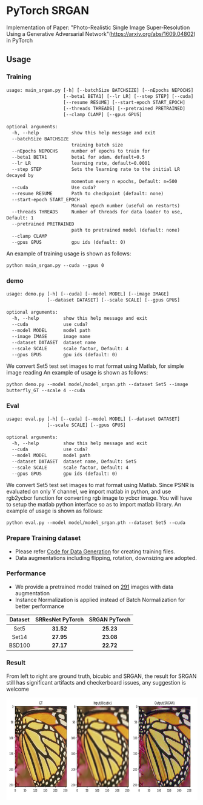 # PyTorch SRGAN
Implementation of Paper: "Photo-Realistic Single Image Super-Resolution Using a Generative Adversarial Network"(https://arxiv.org/abs/1609.04802) in PyTorch

## Usage
### Training
```
usage: main_srgan.py [-h] [--batchSize BATCHSIZE] [--nEpochs NEPOCHS]
                     [--beta1 BETA1] [--lr LR] [--step STEP] [--cuda]
                     [--resume RESUME] [--start-epoch START_EPOCH]
                     [--threads THREADS] [--pretrained PRETRAINED]
                     [--clamp CLAMP] [--gpus GPUS]

optional arguments:
  -h, --help            show this help message and exit
  --batchSize BATCHSIZE
                        training batch size
  --nEpochs NEPOCHS     number of epochs to train for
  --beta1 BETA1         beta1 for adam. default=0.5
  --lr LR               learning rate, default=0.0001
  --step STEP           Sets the learning rate to the initial LR decayed by
                        momentum every n epochs, Default: n=500
  --cuda                Use cuda?
  --resume RESUME       Path to checkpoint (default: none)
  --start-epoch START_EPOCH
                        Manual epoch number (useful on restarts)
  --threads THREADS     Number of threads for data loader to use, Default: 1
  --pretrained PRETRAINED
                        path to pretrained model (default: none)
  --clamp CLAMP
  --gpus GPUS           gpu ids (default: 0)

```
An example of training usage is shown as follows:
```
python main_srgan.py --cuda --gpus 0
```

### demo
```
usage: demo.py [-h] [--cuda] [--model MODEL] [--image IMAGE]
               [--dataset DATASET] [--scale SCALE] [--gpus GPUS]

optional arguments:
  -h, --help         show this help message and exit
  --cuda             use cuda?
  --model MODEL      model path
  --image IMAGE      image name
  --dataset DATASET  dataset name
  --scale SCALE      scale factor, Default: 4
  --gpus GPUS        gpu ids (default: 0)
```
We convert Set5 test set images to mat format using Matlab, for simple image reading
An example of usage is shown as follows:
```
python demo.py --model model/model_srgan.pth --dataset Set5 --image butterfly_GT --scale 4 --cuda
```

### Eval
```
usage: eval.py [-h] [--cuda] [--model MODEL] [--dataset DATASET]
               [--scale SCALE] [--gpus GPUS]

optional arguments:
  -h, --help         show this help message and exit
  --cuda             use cuda?
  --model MODEL      model path
  --dataset DATASET  dataset name, Default: Set5
  --scale SCALE      scale factor, Default: 4
  --gpus GPUS        gpu ids (default: 0)
```
We convert Set5 test set images to mat format using Matlab. Since PSNR is evaluated on only Y channel, we import matlab in python, and use rgb2ycbcr function for converting rgb image to ycbcr image. You will have to setup the matlab python interface so as to import matlab library. 
An example of usage is shown as follows:
```
python eval.py --model model/model_srgan.pth --dataset Set5 --cuda
```

### Prepare Training dataset
  - Please refer [Code for Data Generation](https://github.com/twtygqyy/pytorch-SRResNet/tree/master/data) for creating training files.
  - Data augmentations including flipping, rotation, downsizing are adopted.

### Performance
  - We provide a pretrained model trained on [291](http://cv.snu.ac.kr/research/VDSR/train_data.zip) images with data augmentation
  - Instance Normalization is applied instead of Batch Normalization for better performance
  
| Dataset   | SRResNet PyTorch| SRGAN PyTorch|
| :--------:|:---------------:|:------------:|
| Set5      | **31.52**       |    **25.23** |
| Set14     | **27.95**       |    **23.08** |
| BSD100    | **27.17**       |    **22.72** |

### Result
From left to right are ground truth, bicubic and SRGAN, the result for SRGAN still has significant artifacts and checkerboard issues, any suggestion is welcome
<p>
  <img src='result/result_srgan.png' height='270' width='700'/>
</p>